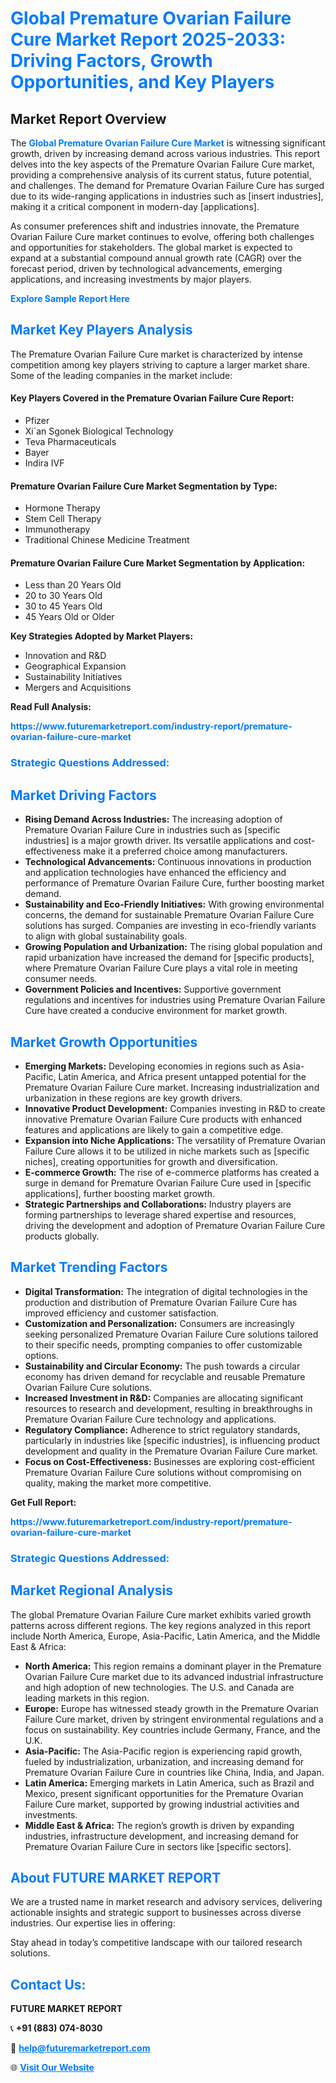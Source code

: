<h1 style="color: #007BFF;">Global Premature Ovarian Failure Cure Market Report 2025-2033: Driving Factors, Growth Opportunities, and Key Players</h1>

<section id="overview">
<h2>Market Report Overview</h2>
<p>The <a href="https://www.futuremarketreport.com/industry-report/premature-ovarian-failure-cure-market" style="color: #007BFF; text-decoration: none;"><strong>Global Premature Ovarian Failure Cure Market</strong></a> is witnessing significant growth, driven by increasing demand across various industries. This report delves into the key aspects of the Premature Ovarian Failure Cure market, providing a comprehensive analysis of its current status, future potential, and challenges. The demand for Premature Ovarian Failure Cure has surged due to its wide-ranging applications in industries such as [insert industries], making it a critical component in modern-day [applications].</p>
<p>As consumer preferences shift and industries innovate, the Premature Ovarian Failure Cure market continues to evolve, offering both challenges and opportunities for stakeholders. The global market is expected to expand at a substantial compound annual growth rate (CAGR) over the forecast period, driven by technological advancements, emerging applications, and increasing investments by major players.</p>
</section>

<section id="overview">
<p><a href="https://www.futuremarketreport.com/request-sample/reportId=79746" style="color: #007BFF; text-decoration: none;"><strong>Explore Sample Report Here</strong></a></p>
</section>

<section id="key-players">
<h2 style="color: #007BFF;">Market Key Players Analysis</h2>
<p>The Premature Ovarian Failure Cure market is characterized by intense competition among key players striving to capture a larger market share. Some of the leading companies in the market include:</p>
<h4>Key Players Covered in the Premature Ovarian Failure Cure Report:</h4>
<ul><li>Pfizer</li><li>Xi`an Sgonek Biological Technology</li><li>Teva Pharmaceuticals</li><li>Bayer</li><li>Indira IVF</li></ul>
<h4>Premature Ovarian Failure Cure Market Segmentation by Type:</h4>
<ul><li>Hormone Therapy</li><li>Stem Cell Therapy</li><li>Immunotherapy</li><li>Traditional Chinese Medicine Treatment</li></ul>

<h4>Premature Ovarian Failure Cure Market Segmentation by Application:</h4>
<ul><li>Less than 20 Years Old</li><li>20 to 30 Years Old</li><li>30 to 45 Years Old</li><li>45 Years Old or Older</li></ul>
<p><strong>Key Strategies Adopted by Market Players:</strong></p>
<ul>
<li>Innovation and R&D</li>
<li>Geographical Expansion</li>
<li>Sustainability Initiatives</li>
<li>Mergers and Acquisitions</li>
</ul>
</section>

<section>
<p><strong>Read Full Analysis: </strong></p><a href="https://www.futuremarketreport.com/industry-report/premature-ovarian-failure-cure-market" style="color: #007BFF; text-decoration: none;"><strong>https://www.futuremarketreport.com/industry-report/premature-ovarian-failure-cure-market</strong></a>
<h3 style="color: #007BFF;">Strategic Questions Addressed:</h3>
</section>

<section id="driving-factors">
<h2 style="color: #007BFF;">Market Driving Factors</h2>
<ul>
<li><strong>Rising Demand Across Industries:</strong> The increasing adoption of Premature Ovarian Failure Cure in industries such as [specific industries] is a major growth driver. Its versatile applications and cost-effectiveness make it a preferred choice among manufacturers.</li>
<li><strong>Technological Advancements:</strong> Continuous innovations in production and application technologies have enhanced the efficiency and performance of Premature Ovarian Failure Cure, further boosting market demand.</li>
<li><strong>Sustainability and Eco-Friendly Initiatives:</strong> With growing environmental concerns, the demand for sustainable Premature Ovarian Failure Cure solutions has surged. Companies are investing in eco-friendly variants to align with global sustainability goals.</li>
<li><strong>Growing Population and Urbanization:</strong> The rising global population and rapid urbanization have increased the demand for [specific products], where Premature Ovarian Failure Cure plays a vital role in meeting consumer needs.</li>
<li><strong>Government Policies and Incentives:</strong> Supportive government regulations and incentives for industries using Premature Ovarian Failure Cure have created a conducive environment for market growth.</li>
</ul>
</section>

<section id="growth-opportunities">
<h2 style="color: #007BFF;">Market Growth Opportunities</h2>
<ul>
<li><strong>Emerging Markets:</strong> Developing economies in regions such as Asia-Pacific, Latin America, and Africa present untapped potential for the Premature Ovarian Failure Cure market. Increasing industrialization and urbanization in these regions are key growth drivers.</li>
<li><strong>Innovative Product Development:</strong> Companies investing in R&D to create innovative Premature Ovarian Failure Cure products with enhanced features and applications are likely to gain a competitive edge.</li>
<li><strong>Expansion into Niche Applications:</strong> The versatility of Premature Ovarian Failure Cure allows it to be utilized in niche markets such as [specific niches], creating opportunities for growth and diversification.</li>
<li><strong>E-commerce Growth:</strong> The rise of e-commerce platforms has created a surge in demand for Premature Ovarian Failure Cure used in [specific applications], further boosting market growth.</li>
<li><strong>Strategic Partnerships and Collaborations:</strong> Industry players are forming partnerships to leverage shared expertise and resources, driving the development and adoption of Premature Ovarian Failure Cure products globally.</li>
</ul>
</section>

<section id="trending-factors">
<h2 style="color: #007BFF;">Market Trending Factors</h2>
<ul>
<li><strong>Digital Transformation:</strong> The integration of digital technologies in the production and distribution of Premature Ovarian Failure Cure has improved efficiency and customer satisfaction.</li>
<li><strong>Customization and Personalization:</strong> Consumers are increasingly seeking personalized Premature Ovarian Failure Cure solutions tailored to their specific needs, prompting companies to offer customizable options.</li>
<li><strong>Sustainability and Circular Economy:</strong> The push towards a circular economy has driven demand for recyclable and reusable Premature Ovarian Failure Cure solutions.</li>
<li><strong>Increased Investment in R&D:</strong> Companies are allocating significant resources to research and development, resulting in breakthroughs in Premature Ovarian Failure Cure technology and applications.</li>
<li><strong>Regulatory Compliance:</strong> Adherence to strict regulatory standards, particularly in industries like [specific industries], is influencing product development and quality in the Premature Ovarian Failure Cure market.</li>
<li><strong>Focus on Cost-Effectiveness:</strong> Businesses are exploring cost-efficient Premature Ovarian Failure Cure solutions without compromising on quality, making the market more competitive.</li>
</ul>
</section>

<section>
<p><strong>Get Full Report: </strong></p><a href="https://www.futuremarketreport.com/industry-report/premature-ovarian-failure-cure-market" style="color: #007BFF; text-decoration: none;"><strong>https://www.futuremarketreport.com/industry-report/premature-ovarian-failure-cure-market</strong></a>
<h3 style="color: #007BFF;">Strategic Questions Addressed:</h3>
</section>


<section id="regional-analysis">
<h2 style="color: #007BFF;">Market Regional Analysis</h2>
<p>The global Premature Ovarian Failure Cure market exhibits varied growth patterns across different regions. The key regions analyzed in this report include North America, Europe, Asia-Pacific, Latin America, and the Middle East & Africa:</p>
<ul>
<li><strong>North America:</strong> This region remains a dominant player in the Premature Ovarian Failure Cure market due to its advanced industrial infrastructure and high adoption of new technologies. The U.S. and Canada are leading markets in this region.</li>
<li><strong>Europe:</strong> Europe has witnessed steady growth in the Premature Ovarian Failure Cure market, driven by stringent environmental regulations and a focus on sustainability. Key countries include Germany, France, and the U.K.</li>
<li><strong>Asia-Pacific:</strong> The Asia-Pacific region is experiencing rapid growth, fueled by industrialization, urbanization, and increasing demand for Premature Ovarian Failure Cure in countries like China, India, and Japan.</li>
<li><strong>Latin America:</strong> Emerging markets in Latin America, such as Brazil and Mexico, present significant opportunities for the Premature Ovarian Failure Cure market, supported by growing industrial activities and investments.</li>
<li><strong>Middle East & Africa:</strong> The region’s growth is driven by expanding industries, infrastructure development, and increasing demand for Premature Ovarian Failure Cure in sectors like [specific sectors].</li>
</ul>
</section>

<footer>
<h2 style="color: #007BFF;">About FUTURE MARKET REPORT</h2>
<p>We are a trusted name in market research and advisory services, delivering actionable insights and strategic support to businesses across diverse industries. Our expertise lies in offering:</p>

<p>Stay ahead in today’s competitive landscape with our tailored research solutions.</p>

<h2 style="color: #007BFF;">Contact Us:</h2>
<p><strong>FUTURE MARKET REPORT</strong></p>
<p>📞 <strong>+91 (883) 074-8030</strong></p>
<p>📧 <strong><a href="mailto:help@futuremarketreport.com" style="color: #007BFF;">help@futuremarketreport.com</a></strong></p>
<p>🌐 <strong><a href="https://www.futuremarketreport.com/" style="color: #007BFF;">Visit Our Website</a></strong></p>
</footer>